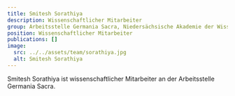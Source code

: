 ```yaml
---
title: Smitesh Sorathiya
description: Wissenschaftlicher Mitarbeiter
group: Arbeitsstelle Germania Sacra, Niedersächsische Akademie der Wissenschaften
position: Wissenschaftlicher Mitarbeiter
publications: []
image:
  src: ../../assets/team/sorathiya.jpg
  alt: Smitesh Sorathiya
---
```


Smitesh Sorathiya ist wissenschaftlicher Mitarbeiter an der Arbeitsstelle Germania Sacra.
